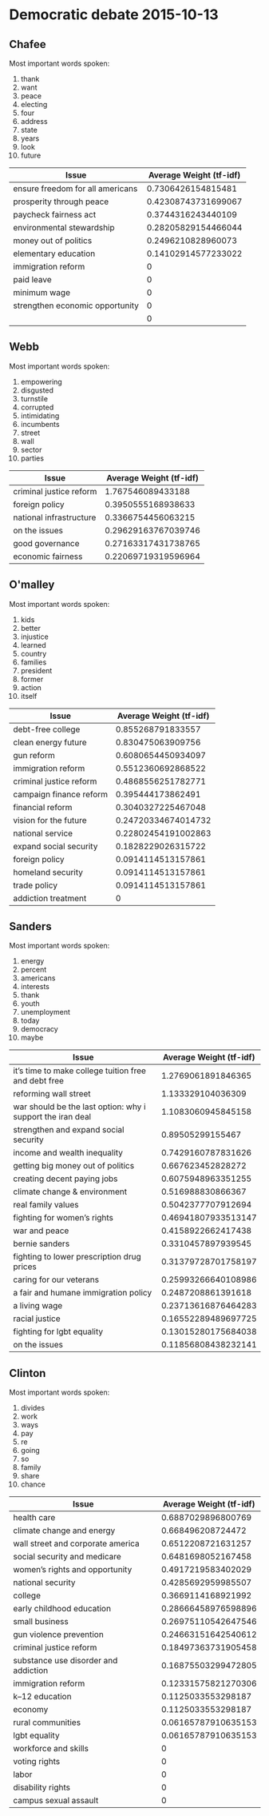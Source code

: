 # Democratic debate 2015-10-13


## Chafee
Most important words spoken:

1. thank
2. want
3. peace
4. electing
5. four
6. address
7. state
8. years
9. look
10. future


|              Issue              | Average Weight (tf-idf) |
| -------------------------------- | ----------------------- |
| ensure freedom for all americans | 0.7306426154815481      |
| prosperity through peace         | 0.42308743731699067     |
| paycheck fairness act            | 0.3744316243440109      |
| environmental stewardship        | 0.28205829154466044     |
| money out of politics            | 0.2496210828960073      |
| elementary education             | 0.14102914577233022     |
| immigration reform               | 0                       |
| paid leave                       | 0                       |
| minimum wage                     | 0                       |
| strengthen economic opportunity  | 0                       |
|                                  | 0                       |


## Webb
Most important words spoken:

1. empowering
2. disgusted
3. turnstile
4. corrupted
5. intimidating
6. incumbents
7. street
8. wall
9. sector
10. parties


|          Issue          | Average Weight (tf-idf) |
| ----------------------- | ----------------------- |
| criminal justice reform | 1.767546089433188       |
| foreign policy          | 0.3950555168938633      |
| national infrastructure | 0.3366754456063215      |
| on the issues           | 0.29629163767039746     |
| good governance         | 0.27163317431738765     |
| economic fairness       | 0.22069719319596964     |


## O'malley
Most important words spoken:

1. kids
2. better
3. injustice
4. learned
5. country
6. families
7. president
8. former
9. action
10. itself


|          Issue          | Average Weight (tf-idf) |
| ----------------------- | ----------------------- |
| debt-free college       | 0.855268791833557       |
| clean energy future     | 0.830475063909756       |
| gun reform              | 0.6080654450934097      |
| immigration reform      | 0.5512360692868522      |
| criminal justice reform | 0.4868556251782771      |
| campaign finance reform | 0.395444173862491       |
| financial reform        | 0.3040327225467048      |
| vision for the future   | 0.24720334674014732     |
| national service        | 0.22802454191002863     |
| expand social security  | 0.1828229026315722      |
| foreign policy          | 0.0914114513157861      |
| homeland security       | 0.0914114513157861      |
| trade policy            | 0.0914114513157861      |
| addiction treatment     | 0                       |


## Sanders
Most important words spoken:

1. energy
2. percent
3. americans
4. interests
5. thank
6. youth
7. unemployment
8. today
9. democracy
10. maybe


|                           Issue                           | Average Weight (tf-idf) |
| ---------------------------------------------------------- | ----------------------- |
| it’s time to make college tuition free and debt free       | 1.2769061891846365      |
| reforming wall street                                      | 1.133329104036309       |
| war should be the last option: why i support the iran deal | 1.1083060945845158      |
| strengthen and expand social security                      | 0.89505299155467        |
| income and wealth inequality                               | 0.7429160787831626      |
| getting big money out of politics                          | 0.667623452828272       |
| creating decent paying jobs                                | 0.6075948963351255      |
| climate change & environment                               | 0.516988830866367       |
| real family values                                         | 0.5042377707912694      |
| fighting for women’s rights                                | 0.46941807933513147     |
| war and peace                                              | 0.4158922662417438      |
| bernie sanders                                             | 0.3310457897939545      |
| fighting to lower prescription drug prices                 | 0.31379728701758197     |
| caring for our veterans                                    | 0.25993266640108986     |
| a fair and humane immigration policy                       | 0.2487208861391618      |
| a living wage                                              | 0.23713616876464283     |
| racial justice                                             | 0.16552289489697725     |
| fighting for lgbt equality                                 | 0.13015280175684038     |
| on the issues                                              | 0.11856808438232141     |


## Clinton
Most important words spoken:

1. divides
2. work
3. ways
4. pay
5. re
6. going
7. so
8. family
9. share
10. chance


|                Issue                | Average Weight (tf-idf) |
| ------------------------------------ | ----------------------- |
| health care                          | 0.6887029896800769      |
| climate change and energy            | 0.668496208724472       |
| wall street and corporate america    | 0.6512208721631257      |
| social security and medicare         | 0.6481698052167458      |
| women’s rights and opportunity       | 0.4917219583402029      |
| national security                    | 0.4285692959985507      |
| college                              | 0.3669114168921992      |
| early childhood education            | 0.28666458976598896     |
| small business                       | 0.26975110542647546     |
| gun violence prevention              | 0.24663151642540612     |
| criminal justice reform              | 0.18497363731905458     |
| substance use disorder and addiction | 0.16875503299472805     |
| immigration reform                   | 0.12331575821270306     |
| k–12 education                       | 0.1125033553298187      |
| economy                              | 0.1125033553298187      |
| rural communities                    | 0.06165787910635153     |
| lgbt equality                        | 0.06165787910635153     |
| workforce and skills                 | 0                       |
| voting rights                        | 0                       |
| labor                                | 0                       |
| disability rights                    | 0                       |
| campus sexual assault                | 0                       |